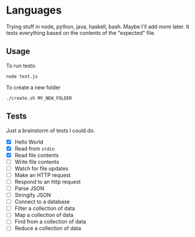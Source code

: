 # Languages

Trying stuff in node, python, java, haskell, bash. Maybe I'll add more later. It tests everything based on the contents of the "expected" file.

## Usage

To run tests:
```
node test.js
```

To create a new folder
```
./create.sh MY_NEW_FOLDER
```

## Tests

Just a brainstorm of tests I could do.

* [x] Hello World
* [x] Read from `stdin`
* [x] Read file contents
* [ ] Write file contents
* [ ] Watch for file updates
* [ ] Make an HTTP request
* [ ] Respond to an http request
* [ ] Parse JSON
* [ ] Stringify JSON
* [ ] Connect to a database
* [ ] Filter a collection of data
* [ ] Map a collection of data
* [ ] Find from a collection of data
* [ ] Reduce a collection of data
